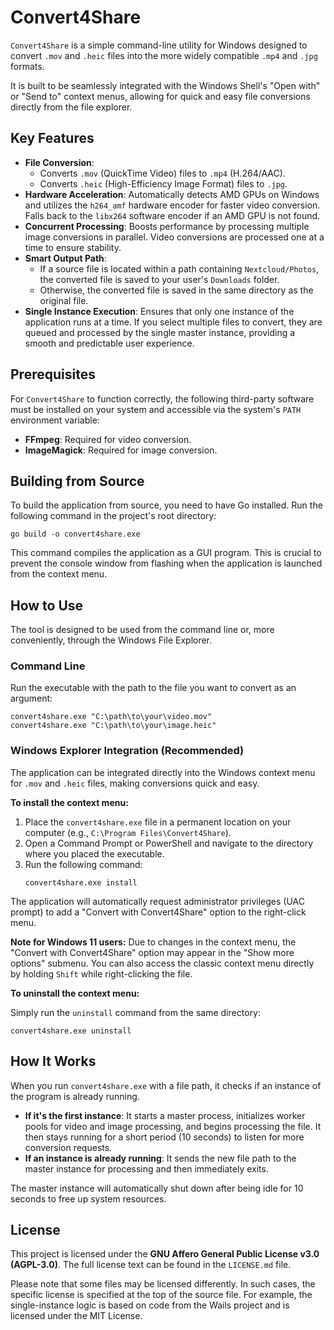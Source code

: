 # Convert4Share

`Convert4Share` is a simple command-line utility for Windows designed to convert `.mov` and `.heic` files into the more widely compatible `.mp4` and `.jpg` formats.

It is built to be seamlessly integrated with the Windows Shell's "Open with" or "Send to" context menus, allowing for quick and easy file conversions directly from the file explorer.

## Key Features

- **File Conversion**:
  - Converts `.mov` (QuickTime Video) files to `.mp4` (H.264/AAC).
  - Converts `.heic` (High-Efficiency Image Format) files to `.jpg`.
- **Hardware Acceleration**: Automatically detects AMD GPUs on Windows and utilizes the `h264_amf` hardware encoder for faster video conversion. Falls back to the `libx264` software encoder if an AMD GPU is not found.
- **Concurrent Processing**: Boosts performance by processing multiple image conversions in parallel. Video conversions are processed one at a time to ensure stability.
- **Smart Output Path**:
  - If a source file is located within a path containing `Nextcloud/Photos`, the converted file is saved to your user's `Downloads` folder.
  - Otherwise, the converted file is saved in the same directory as the original file.
- **Single Instance Execution**: Ensures that only one instance of the application runs at a time. If you select multiple files to convert, they are queued and processed by the single master instance, providing a smooth and predictable user experience.

## Prerequisites

For `Convert4Share` to function correctly, the following third-party software must be installed on your system and accessible via the system's `PATH` environment variable:

- **FFmpeg**: Required for video conversion.
- **ImageMagick**: Required for image conversion.

## Building from Source

To build the application from source, you need to have Go installed. Run the following command in the project's root directory:

```shell
go build -o convert4share.exe
```

This command compiles the application as a GUI program. This is crucial to prevent the console window from flashing when the application is launched from the context menu.

## How to Use

The tool is designed to be used from the command line or, more conveniently, through the Windows File Explorer.

### Command Line

Run the executable with the path to the file you want to convert as an argument:

```shell
convert4share.exe "C:\path\to\your\video.mov"
convert4share.exe "C:\path\to\your\image.heic"
```

### Windows Explorer Integration (Recommended)

The application can be integrated directly into the Windows context menu for `.mov` and `.heic` files, making conversions quick and easy.

**To install the context menu:**

1.  Place the `convert4share.exe` file in a permanent location on your computer (e.g., `C:\Program Files\Convert4Share`).
2.  Open a Command Prompt or PowerShell and navigate to the directory where you placed the executable.
3.  Run the following command:
    ```shell
    convert4share.exe install
    ```
   The application will automatically request administrator privileges (UAC prompt) to add a "Convert with Convert4Share" option to the right-click menu.

   **Note for Windows 11 users:** Due to changes in the context menu, the "Convert with Convert4Share" option may appear in the "Show more options" submenu. You can also access the classic context menu directly by holding `Shift` while right-clicking the file.

**To uninstall the context menu:**

Simply run the `uninstall` command from the same directory:
   ```shell
   convert4share.exe uninstall
   ```

## How It Works

When you run `convert4share.exe` with a file path, it checks if an instance of the program is already running.

- **If it's the first instance**: It starts a master process, initializes worker pools for video and image processing, and begins processing the file. It then stays running for a short period (10 seconds) to listen for more conversion requests.
- **If an instance is already running**: It sends the new file path to the master instance for processing and then immediately exits.

The master instance will automatically shut down after being idle for 10 seconds to free up system resources.

## License

This project is licensed under the **GNU Affero General Public License v3.0 (AGPL-3.0)**. The full license text can be found in the `LICENSE.md` file.

Please note that some files may be licensed differently. In such cases, the specific license is specified at the top of the source file. For example, the single-instance logic is based on code from the Wails project and is licensed under the MIT License.
